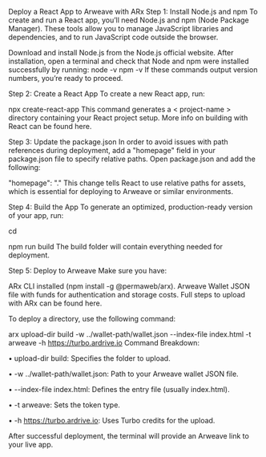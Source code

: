 Deploy a React App to Arweave with ARx
Step 1: Install Node.js and npm
To create and run a React app, you’ll need Node.js and npm (Node Package Manager). These tools allow you to manage JavaScript libraries and dependencies, and to run JavaScript code outside the browser.

Download and install Node.js from the Node.js official website.
After installation, open a terminal and check that Node and npm were installed successfully by running:
node -v
npm -v
If these commands output version numbers, you’re ready to proceed.

Step 2: Create a React App
To create a new React app, run:

npx create-react-app <project-name>
This command generates a < project-name > directory containing your React project setup. More info on building with React can be found here.

Step 3: Update the package.json
In order to avoid issues with path references during deployment, add a "homepage" field in your package.json file to specify relative paths. Open package.json and add the following:

"homepage": "."
This change tells React to use relative paths for assets, which is essential for deploying to Arweave or similar environments.

Step 4: Build the App
To generate an optimized, production-ready version of your app, run:

cd <project-name>

npm run build
The build folder will contain everything needed for deployment.

Step 5: Deploy to Arweave
Make sure you have:

ARx CLI installed (npm install -g @permaweb/arx).
Arweave Wallet JSON file with funds for authentication and storage costs.
Full steps to upload with ARx can be found here.

To deploy a directory, use the following command:

arx upload-dir build -w ../wallet-path/wallet.json --index-file index.html -t arweave -h https://turbo.ardrive.io
Command Breakdown:

• upload-dir build: Specifies the folder to upload.

• -w ../wallet-path/wallet.json: Path to your Arweave wallet JSON file.

• --index-file index.html: Defines the entry file (usually index.html).

• -t arweave: Sets the token type.

• -h https://turbo.ardrive.io: Uses Turbo credits for the upload.

After successful deployment, the terminal will provide an Arweave link to your live app.